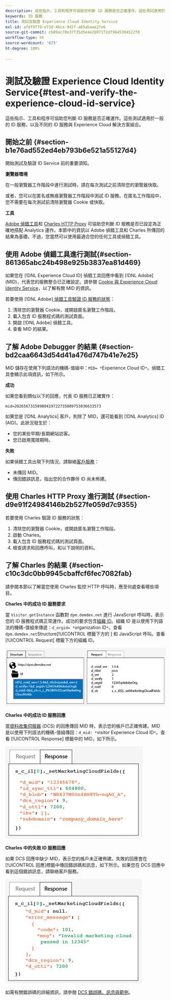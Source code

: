 ```yaml
---
description: 這些指示、工具和程序可協助您判斷 ID 服務是否正確運作。這些測試適用於一般的 ID 服務，以及不同的 ID 服務與 Experience Cloud 解決方案組合。
keywords: ID 服務
title: 測試及驗證 Experience Cloud Identity Service
exl-id: afdf9778-e73d-46ca-9d2f-a65abaae2fe6
source-git-commit: cb89ac70e37f35d5e4e2b971f2df9645304522f8
workflow-type: ht
source-wordcount: '673'
ht-degree: 100%

---
```


# 測試及驗證 Experience Cloud Identity Service{#test-and-verify-the-experience-cloud-id-service}

這些指示、工具和程序可協助您判斷 ID 服務是否正確運作。這些測試適用於一般的 ID 服務，以及不同的 ID 服務與 Experience Cloud 解決方案組合。

## 開始之前 {#section-b1e76ad552ed4eb793b6e521a55127d4}

開始測試及驗證 ID Service 前的重要須知。

**瀏覽器環境**

在一般瀏覽器工作階段中進行測試時，請在每次測試之前清除您的瀏覽器快取。

或者，您可以在匿名或無痕瀏覽器工作階段中測試 ID 服務。在匿名工作階段中，您不需要在每次測試前清除瀏覽器 Cookie 或快取。

**工具**

[Adobe 偵錯工具](https://experienceleague.adobe.com/docs/analytics/implementation/validate/debugger.html?lang=zh-Hant)和 [Charles HTTP Proxy](https://www.charlesproxy.com/) 可協助您判斷 ID 服務是否已設定為正確地搭配 Analytics 運作。本節中的資訊以 Adobe 偵錯工具和 Charles 所傳回的結果為基礎。不過，您當然可以使用最適合您的任何工具或偵錯工具。

## 使用 Adobe 偵錯工具進行測試{#section-861365abc24b498e925b3837ea81d469}

如果您在 [!DNL Experience Cloud ID] 偵錯工具回應中看到 [!DNL Adobe] (MID)，代表您的服務整合已正確設定。請參閱 [Cookie 與 Experience Cloud Identity Service](../introduction/cookies.md)，以了解有關 MID 的資訊。

若要使用 [!DNL Adobe][ 偵錯工具驗證 ID 服務的狀態](https://experienceleague.adobe.com/docs/analytics/implementation/validate/debugger.html?lang=zh-Hant)：

1. 清除您的瀏覽器 Cookie，或開啟匿名瀏覽工作階段。
1. 載入包含 ID 服務程式碼的測試頁面。
1. 開啟 [!DNL Adobe] 偵錯工具。
1. 查看 MID 的結果。

## 了解 Adobe Debugger 的結果 {#section-bd2caa6643d54d41a476d747b41e7e25}

MID 儲存在使用下列語法的機碼-值組中：`MID= *`Experience Cloud ID`*`。偵錯工具會顯示此項資訊，如下所示。

**成功**

如果您看到類似以下的回應，代表 ID 服務已正確實作：

```
mid=20265673158980419722735089753036633573
```

如果您是 [!DNL Analytics] 客戶，則除了 MID，還可能看到 [!DNL Analytics] ID (AID)。此狀況發生於：

* 您的某些早期/長期網站訪客。
* 您已啟用寬限期時。

**失敗**

如果偵錯工具出現下列情況，請聯絡[客戶服務](https://helpx.adobe.com/tw/marketing-cloud/contact-support.html)：

* 未傳回 MID。
* 傳回錯誤訊息，指出您的合作夥伴 ID 尚未佈建。

## 使用 Charles HTTP Proxy 進行測試 {#section-d9e91f24984146b2b527fe059d7c9355}

若要使用 Charles 驗證 ID 服務的狀態：

1. 清除您的瀏覽器 Cookie，或開啟匿名瀏覽工作階段。
1. 啟動 Charles。
1. 載入包含 ID 服務程式碼的測試頁面。
1. 檢查請求和回應呼叫，和以下說明的資料。

## 了解 Charles 的結果 {#section-c10c3dc0bb9945cbaffcf6fec7082fab}

請參閱本節以了解當您使用 Charles 監控 HTTP 呼叫時，應至何處查看哪些項目。

**Charles 中的成功 ID 服務要求**

當 `Visitor.getInstance` 函數對 `dpm.demdex.net` 進行 JavaScript 呼叫時，表示您的 ID 服務程式碼正常運作。成功的要求包含[組織 ID](../reference/requirements.md#section-a02f537129a64ffbb690d5738d360c26)。組織 ID 是以使用下列語法的機碼-值組來傳遞：`d_orgid= *`organization ID`*`。查看 `dpm.demdex.net`Structure[!UICONTROL  標籤下方的 ] 和 JavaScript 呼叫。查看 [!UICONTROL Request] 標籤下方的組織 ID。

![](assets/charles_request.png)

**Charles 中的成功 ID 服務回應**

當[資料收集伺服器](https://experienceleague.adobe.com/docs/audience-manager/user-guide/reference/system-components/components-data-collection.html?lang=zh-Hant) (DCS) 的回應傳回 MID 時，表示您的帳戶已正確佈建。MID 是以使用下列語法的機碼-值組傳回：`d_mid: *`visitor Experience Cloud ID`*`。查看 [!UICONTROL Response] 標籤中的 MID，如下所示。

![](assets/charles_response_success.png)

**Charles 中的失敗 ID 服務回應**

如果 DCS 回應中缺少 MID，表示您的帳戶未正確佈建。失敗的回應會在[!UICONTROL 回應]標籤中傳回錯誤碼和訊息，如下所示。如果您在 DCS 回應中看到這個錯誤訊息，請聯絡客戶服務。

![](assets/charles_response_unsuccessful.png)

如需有關錯誤碼的詳細資訊，請參閱 [DCS 錯誤碼、訊息與範例](https://experienceleague.adobe.com/docs/audience-manager/user-guide/api-and-sdk-code/dcs/dcs-api-reference/dcs-error-codes.html?lang=zh-Hant)。
